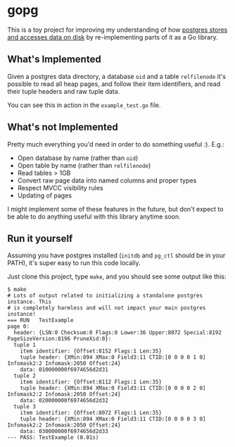 # gopg

This is a toy project for improving my understanding of how [postgres stores
and accesses data on
disk](https://www.postgresql.org/docs/9.6/static/storage-page-layout.html) by
re-implementing parts of it as a Go library.

## What's Implemented

Given a postgres data directory, a database `oid` and a table `relfilenode`
it's possible to read all heap pages, and follow their item identifiers, and
read their tuple headers and raw tuple data.

You can see this in action in the `example_test.go` file.

## What's not Implemented

Pretty much everything you'd need in order to do something useful :). E.g.:

* Open database by name (rather than `oid`)
* Open table by name (rather than `relfilenode`)
* Read tables > 1GB
* Convert raw page data into named columns and proper types
* Respect MVCC visibility rules
* Updating of pages

I might implement some of these features in the future, but don't expect to be
able to do anything useful with this library anytime soon.

## Run it yourself

Assuming you have postgres installed (`initdb` and `pg_ctl` should be in your
PATH), it's super easy to run this code locally.

Just clone this project, type `make`, and you should see some output like this:

```
$ make
# Lots of output related to initializing a standalone postgres instance. This
# is completely harmless and will not impact your main postgres instance!
=== RUN   TestExample
page 0:
  header: {LSN:0 Checksum:0 Flags:0 Lower:36 Upper:8072 Special:8192 PageSizeVersion:8196 PruneXid:0}:
  tuple 1
    item identifier: {Offset:8152 Flags:1 Len:35}
    tuple header: {XMin:894 XMax:0 Field3:11 CTID:[0 0 0 0 1 0] Infomask2:2 Infomask:2050 Offset:24}
    data: 010000000f6974656d2d31
  tuple 2
    item identifier: {Offset:8112 Flags:1 Len:35}
    tuple header: {XMin:894 XMax:0 Field3:11 CTID:[0 0 0 0 2 0] Infomask2:2 Infomask:2050 Offset:24}
    data: 020000000f6974656d2d32
  tuple 3
    item identifier: {Offset:8072 Flags:1 Len:35}
    tuple header: {XMin:894 XMax:0 Field3:11 CTID:[0 0 0 0 3 0] Infomask2:2 Infomask:2050 Offset:24}
    data: 030000000f6974656d2d33
--- PASS: TestExample (0.01s)
```
